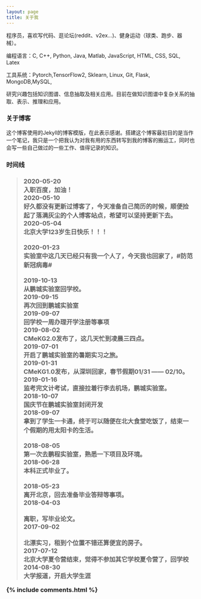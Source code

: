 ```yaml
---
layout: page
title: 关于我 
---
```


程序员，喜欢写代码、逛论坛(reddit、v2ex...)、健身运动（球类、跑步、器械）。
<p>
编程语言：C, C++, Python, Java, Matlab, JavaScript, HTML, CSS, SQL, Latex
<p>
工具系统：Pytorch,TensorFlow2, Sklearn, Linux, Git, Flask, MongoDB,MySQL,
<p>
研究兴趣包括知识图谱、信息抽取及相关应用。目前在做知识图谱中复杂关系的抽取、表示、推理和应用。
<p>

<h3> 关于博客 </h3>  

<p>

这个博客使用的Jekyll的博客模版，在此表示感谢。搭建这个博客最初目的是当作一个笔记，我只是一个把我认为对我有用的东西转写到我的博客的搬运工，同时也会写一些自己做过的一些工作、值得记录的知识。

<p>

<h3>时间线<h3>

<!-- <p> -->
> 2020-05-20 <br /> 
    入职百度，加油！ <br /> 
> 2020-05-10   <br /> 
    好久都没有更新过博客了，今天准备自己简历的时候，顺便捡起了落满灰尘的个人博客站点，希望可以坚持更新下去。  <br /> 
> 2020-05-04  <br /> 
    北京大学123岁生日快乐！！！<br />  
> 2020-01-23  <br /> 
    实验室中这几天已经只有我一个人了，今天我也回家了，#防范新冠病毒# <br />  
> 2019-10-13  <br /> 
    从鹏城实验室回学校。  <br /> 
> 2019-09-15  <br /> 
    再次回到鹏城实验室  <br /> 
> 2019-09-07  <br /> 
    回学校一周办理开学注册等事项  <br /> 
> 2019-08-02  <br /> 
    CMeKG2.0发布了，这几天忙到凌晨三四点。<br /> 
> 2019-07-01  <br /> 
    开启了鹏城实验室的暑期实习之旅。  <br /> 
> 2019-01-31 <br /> 
    CMeKG1.0发布，从深圳回家，春节假期01/31 —— 02/10。<br /> 
> 2019-01-16  <br /> 
    监考完文计考试，直接拉着行李去机场，鹏城实验室。<br /> 
> 2018-10-07  <br /> 
    国庆节在鹏城实验室封闭开发  <br /> 
> 2018-09-07   <br /> 
    拿到了学生一卡通，终于可以随便在北大食堂吃饭了，结束一个假期的用太阳卡的生活。 <br />  
> 2018-08-05  <br /> 
    第一次去鹏程实验室，熟悉一下项目及环境。 <br /> 
> 2018-06-28  <br /> 
    本科正式毕业了。 <br />  
> 2018-05-23  <br /> 
    离开北京，回去准备毕业答辩等事项。  <br /> 
> 2018-04-03 <br />  
    离职，写毕业论文。  <br /> 
> 2017-09-02 <br />  
    北漂实习，租到个位置不错还算便宜的房子。  <br /> 
> 2017-07-12  <br /> 
    北京大学夏令营结束，觉得不参加其它学校夏令营了，回学校  <br /> 
> 2014-08-30  <br /> 
    大学报道，开启大学生涯  <br /> 
<!-- <p> -->


{% include comments.html %}

